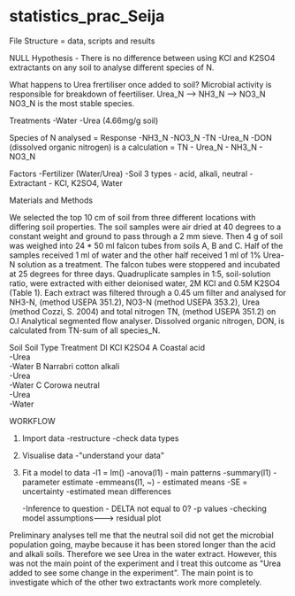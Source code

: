 # statistics_prac_Seija
File Structure = data, scripts and results

NULL Hypothesis - There is no difference between using KCl and K2SO4 extractants on any soil to analyse different species of N.

What happens to Urea frertiliser once added to soil? 
Microbial activity is responsible for breakdown of feertiliser. 
Urea_N  --> NH3_N --> NO3_N 
NO3_N is the most stable species.

Treatments
  -Water
  -Urea (4.66mg/g soil)
  
Species of N analysed = Response
  -NH3_N
  -NO3_N
  -TN
  -Urea_N
  -DON (dissolved organic nitrogen) is a calculation = TN - Urea_N - NH3_N - NO3_N
  
Factors
  -Fertilizer (Water/Urea)
  -Soil 3 types - acid, alkali, neutral
  -Extractant - KCl, K2SO4, Water
  
  Materials and Methods
  
We selected the top 10 cm of soil from three different locations with differing soil properties. The soil samples were air dried at 40 degrees to a constant weight and ground to pass through a 2 mm sieve. Then 4 g of soil was weighed into 24 * 50 ml falcon tubes from soils A, B and C. Half of the samples received 1 ml of water and the other half received 1 ml of 1% Urea-N solution as a treatment. The falcon tubes were stoppered and incubated at 25 degrees for three days. Quadruplicate samples in 1:5, soil-solution ratio, were extracted with either deionised water, 2M KCl and 0.5M K2SO4 (Table 1). Each extract was filtered through a 0.45 um filter and analysed for NH3-N, (method USEPA 351.2), NO3-N (method USEPA 353.2), Urea (method Cozzi, S. 2004) and total nitrogen TN, (method USEPA 351.2) on O.I Analytical segmented flow analyser. Dissolved organic nitrogen, DON, is calculated from TN-sum of all species_N.

Soil	Soil Type	Treatment	DI	KCl	K2SO4
A	Coastal acid	
   -Urea	
	 -Water	
 B	Narrabri cotton alkali	
   -Urea	
	 -Water	
C	Corowa neutral	
   -Urea 	
	 -Water	

WORKFLOW
  
1. Import data
  -restructure
  -check data types
  
2. Visualise data
  -"understand your data"
  
3. Fit a model to data
  -l1 = lm()
  -anova(l1) - main patterns
  -summary(l1) - parameter estimate
  -emmeans(l1, ~) - estimated means
    -SE = uncertainty
    -estimated mean differences
    
    -Inference to question - DELTA not equal to 0?
    -p values
    -checking model assumptions---> residual plot
    
Preliminary analyses tell me that the neutral soil did not get the microbial population going, maybe because it has been stored longer than the acid and alkali soils. Therefore we see Urea in the water extract. However, this was not the main point of the experiment and I treat this outcome as "Urea added to see some change in the experiment". The main point is to investigate which of the other two extractants work more completely.     
    
    
  
